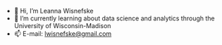 - 👋 Hi, I’m Leanna Wisnefske
- 🌱 I’m currently learning about data science and analytics through the University of Wisconsin-Madison
- 📫 E-mail: lwisnefske@gmail.com

<!---
lwisnefske/lwisnefske is a ✨ special ✨ repository because its `README.md` (this file) appears on your GitHub profile.
You can click the Preview link to take a look at your changes.
--->
